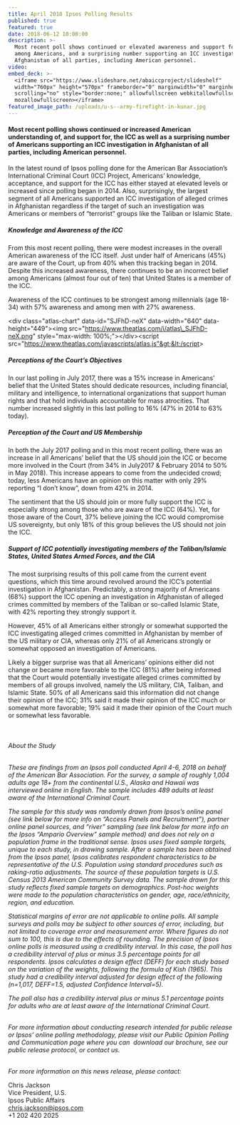 ```yaml
---
title: April 2018 Ipsos Polling Results
published: true
featured: true
date: 2018-06-12 10:00:00
description: >-
  Most recent poll shows continued or elevated awareness and support for the ICC
  among Americans, and a surprising number supporting an ICC investigation in
  Afghanistan of all parties, including American personnel.
video:
embed_deck: >-
  <iframe src="https://www.slideshare.net/abaiccproject/slideshelf"
  width="760px" height="570px" frameborder="0" marginwidth="0" marginheight="0"
  scrolling="no" style="border:none;" allowfullscreen webkitallowfullscreen
  mozallowfullscreen></iframe>
featured_image_path: /uploads/u-s--army-firefight-in-kunar.jpg
---
```


#### Most recent polling shows continued or increased American understanding of, and support for, the ICC as well as a surprising number of Americans supporting an ICC investigation in Afghanistan of all parties, including American personnel. 

In the latest round of Ipsos polling done for the American Bar Association’s International Criminal Court (ICC) Project, Americans’ knowledge, acceptance, and support for the ICC has either stayed at elevated levels or increased since polling began in 2014. Also, surprisingly, the largest segment of all Americans supported an ICC investigation of alleged crimes in Afghanistan regardless if the target of such an investigation was Americans or members of “terrorist” groups like the Taliban or Islamic State.

##### Knowledge and Awareness of the ICC

From this most recent polling, there were modest increases in the overall American awareness of the ICC itself. Just under half of Americans (45%) are aware of the Court, up from 40% when this tracking began in 2014. Despite this increased awareness, there continues to be an incorrect belief among Americans (almost four out of ten) that United States is a member of the ICC.

Awareness of the ICC continues to be strongest among millennials (age 18-34) with 57% awareness and among men with 27% awareness.

&lt;div class="atlas-chart" data-id="SJFhD-neX" data-width="640" data-height="449"&gt;&lt;img src="https://www.theatlas.com/i/atlas\_SJFhD-neX.png" style="max-width: 100%;"&gt;&lt;/div&gt;&lt;script src="https://www.theatlas.com/javascripts/atlas.js"&gt;&lt;/script&gt;

##### Perceptions of the Court’s Objectives

In our last polling in July 2017, there was a 15% increase in Americans’ belief that the United States should dedicate resources, including financial, military and intelligence, to international organizations that support human rights and that hold individuals accountable for mass atrocities. That number increased slightly in this last polling to 16% (47% in 2014 to 63% today).

##### Perception of the Court and US Membership

In both the July 2017 polling and in this most recent polling, there was an increase in all Americans’ belief that the US should join the ICC or become more involved in the Court (from 34% in July2017 & February 2014 to 50% in May 2018). This increase appears to come from the undecided crowd; today, less Americans have an opinion on this matter with only 29% reporting “I don’t know”, down from 42% in 2014.

The sentiment that the US should join or more fully support the ICC is especially strong among those who are aware of the ICC (64%). Yet, for those aware of the Court, 37% believe joining the ICC would compromise US sovereignty, but only 18% of this group believes the US should not join the ICC.

##### Support of ICC potentially investigating members of the Taliban/Islamic States, United States Armed Forces, and the CIA

The most surprising results of this poll came from the current event questions, which this time around revolved around the ICC’s potential investigation in Afghanistan. Predictably, a strong majority of Americans (68%) support the ICC opening an investigation in Afghanistan of alleged crimes committed by members of the Taliban or so-called Islamic State, with 42% reporting they strongly support it.

However, 45% of all Americans either strongly or somewhat supported the ICC investigating alleged crimes committed in Afghanistan by member of the US military or CIA, whereas only 21% of all Americans strongly or somewhat opposed an investigation of Americans.

Likely a bigger surprise was that all Americans’ opinions either did not change or became more favorable to the ICC (81%) after being informed that the Court would potentially investigate alleged crimes committed by members of all groups involved, namely the US military, CIA, Taliban, and Islamic State. 50% of all Americans said this information did not change their opinion of the ICC; 31% said it made their opinion of the ICC much or somewhat more favorable; 19% said it made their opinion of the Court much or somewhat less favorable.

 

###### About the Study

*These are findings from an Ipsos poll conducted April 4-6, 2018 on behalf of the American Bar Association. For the survey, a sample of roughly 1,004 adults age 18+ from the continental U.S., Alaska and Hawaii was interviewed online in English. The sample includes 489 adults at least aware of the International Criminal Court.*

*The sample for this study was randomly drawn from Ipsos’s online panel (see link below for more info on “Access Panels and Recruitment”), partner online panel sources, and “river” sampling (see link below for more info on the Ipsos “Ampario Overview” sample method) and does not rely on a population frame in the traditional sense. Ipsos uses fixed sample targets, unique to each study, in drawing sample. After a sample has been obtained from the Ipsos panel, Ipsos calibrates respondent characteristics to be representative of the U.S. Population using standard procedures such as raking-ratio adjustments. The source of these population targets is U.S. Census 2013 American Community Survey data. The sample drawn for this study reflects fixed sample targets on demographics. Post-hoc weights were made to the population characteristics on gender, age, race/ethnicity, region, and education.*

*Statistical margins of error are not applicable to online polls. All sample surveys and polls may be subject to other sources of error, including, but not limited to coverage error and measurement error. Where figures do not sum to 100, this is due to the effects of rounding. The precision of Ipsos online polls is measured using a credibility interval. In this case, the poll has a credibility interval of plus or minus 3.5 percentage points for all respondents. Ipsos calculates a design effect (DEFF) for each study based on the variation of the weights, following the formula of Kish (1965). This study had a credibility interval adjusted for design effect of the following (n=1,017, DEFF=1.5, adjusted Confidence Interval=5).*

*The poll also has a credibility interval plus or minus 5.1 percentage points for adults who are at least aware of the International Criminal Court.*

*<br>For more information about conducting research intended for public release or Ipsos’ online polling methodology, please visit our Public Opinion Polling and Communication page where you can  download our brochure, see our public release protocol, or contact us.*

*<br>For more information on this news release, please contact:*

Chris Jackson<br>Vice President, U.S.<br>Ipsos Public Affairs<br>chris.jackson@ipsos.com<br>+1 202 420 2025